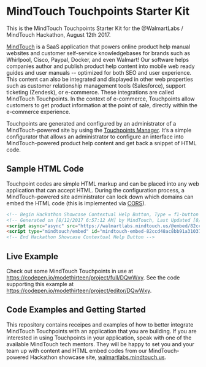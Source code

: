 # MindTouch Touchpoints Starter Kit

This is the MindTouch Touchpoints Starter Kit for the @WalmartLabs / MindTouch Hackathon, August 12th 2017.

[MindTouch](https://mindtouch.com/product) is a SaaS application that powers online product help manual websites and customer self-service knowledgebases for brands such as Whirlpool, Cisco, Paypal, Docker, and even Walmart! Our software helps companies author and publish product help content into mobile web ready guides and user manuals -- optimized for both SEO and user experience. This content can also be integrated and displayed in other web properties such as customer relationship management tools (Salesforce), support ticketing (Zendesk), or e-commerce. These integrations are called MindTouch Touchpoints. In the context of e-commerce, Touchpoints allow customers to get product information at the point of sale, directly within the e-commerce experience.

Touchpoints are generated and configured by an administrator of a MindTouch-powered site by using the [Touchpoints Manager](https://success.mindtouch.com/Support/Extend/Touchpoints/MindTouch_Touchpoints%3A_Overview/Create%2C_configure%2C_and_embed_Touchpoints). It’s a simple configurator that allows an administrator to configure an interface into MindTouch-powered product help content and get back a snippet of HTML code.

## Sample HTML Code

Touchpoint codes are simple HTML markup and can be placed into any web application that can accept HTML. During the configuration process, a MindTouch-powered site administrator can lock down which domains can embed the HTML code (this is implemented via [CORS](https://developer.mozilla.org/en-US/docs/Web/HTTP/Access_control_CORS)).

```html
<!-- Begin Hackathon Showcase Contextual Help Button, Type = f1-button -->
<!-- Generated on [8/12/2017 6:57:12 AM] by MindTouch, Last Updated [8/12/2017 7:05:27 AM] by MindTouch v.17.8.10.0 -->
<script async="async" src="https://walmartlabs.mindtouch.us/@embed/82ccd48ac8bb91a31037842f890f2dd37b9f8fa83d6d73f18ea7ed17a40e07b9.js"></script>
<script type="mindtouch/embed" id="mindtouch-embed-82ccd48ac8bb91a31037842f890f2dd37b9f8fa83d6d73f18ea7ed17a40e07b9"></script>
<!-- End Hackathon Showcase Contextual Help Button -->
```

## Live Example

Check out some MindTouch Touchpoints in use at https://codepen.io/modethirteen/project/full/DQwWxy. See the code supporting this example at https://codepen.io/modethirteen/project/editor/DQwWxy.

## Code Examples and Getting Started

This repository contains receipes and examples of how to better integrate MindTouch Touchpoints with an application that you are building. If you are interested in using Touchpoints in your application, speak with one of the available MindTouch tech mentors. They will be happy to set you and your team up with content and HTML embed codes from our MindTouch-powered Hackathon showcase site, [walmartlabs.mindtouch.us](https://walmartlabs.mindtouch.us).
